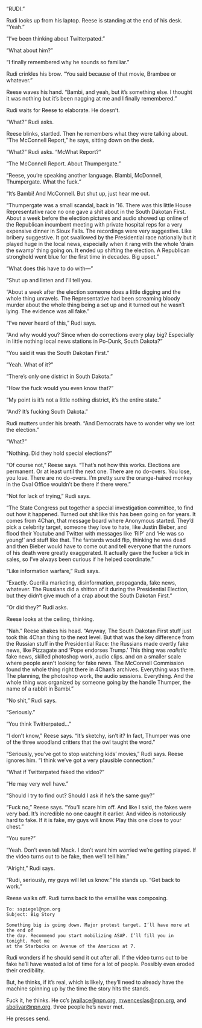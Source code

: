 “RUDI.”

Rudi looks up from his laptop. Reese is standing at the end of his desk. “Yeah.”

“I’ve been thinking about Twitterpated.”

“What about him?”

“I finally remembered why he sounds so familiar.”

Rudi crinkles his brow. “You said because of that movie, Brambee or whatever.”

Reese waves his hand. “Bambi, and yeah, but it’s something else. I thought it
was nothing but it’s been nagging at me and I finally remembered.”

Rudi waits for Reese to elaborate. He doesn’t.

“What?” Rudi asks.

Reese blinks, startled. Then he remembers what they were talking about. “The
McConnell Report,” he says, sitting down on the desk.

“What?” Rudi asks. “McWhat Report?”

“The McConnell Report. About Thumpergate.”

“Reese, you’re speaking another language. Blambi, McDonnell, Thumpergate. What
the fuck.”

“It’s Bambi! And McConnell. But shut up, just hear me out.

“Thumpergate was a small scandal, back in ’16. There was this little House
Representative race no one gave a shit about in the South Dakotan First. About a
week before the election pictures and audio showed up online of the Republican
incumbent meeting with private hospital reps for a very expensive dinner in
Sioux Falls. The recordings were very suggestive. Like bribery suggestive. It
got swallowed by the Presidential race nationally but it played huge in the
local news, especially when it rang with the whole ‘drain the swamp’ thing going
on. It ended up shifting the election. A Republican stronghold went blue for the
first time in decades. Big upset.”

“What does this have to do with—”

“Shut up and listen and I’ll tell you.

“About a week after the election someone does a little digging and the whole
thing unravels. The Representative had been screaming bloody murder about the
whole thing being a set up and it turned out he wasn’t lying. The evidence was
all fake.”

“I’ve never heard of this,” Rudi says.

“And why would you? Since when do corrections every play big? Especially in
little nothing local news stations in Po-Dunk, South Dakota?”

“You said it was the South Dakotan First.”

“Yeah. What of it?”

“There’s only one district in South Dakota.”

“How the fuck would you even know that?”

“My point is it’s not a little nothing district, it’s the entire state.”

“And? It’s fucking South Dakota.”

Rudi mutters under his breath. “And Democrats have to wonder why we lost the
election.”

“What?”

“Nothing. Did they hold special elections?”

“Of course not,” Reese says. “That’s not how this works. Elections are
permanent. Or at least until the next one. There are no do-overs. You lose, you
lose. There are no do-overs. I’m pretty sure the orange-haired monkey in the
Oval Office wouldn’t be there if there were.”

“Not for lack of trying,” Rudi says.

“The State Congress put together a special investigation committee, to find out
how it happened. Turned out shit like this has been going on for years. It comes
from 4Chan, that message board where Anonymous started. They’d pick a celebrity
target, someone they love to hate, like Justin Bieber, and flood their Youtube
and Twitter with messages like ‘RIP’ and ‘He was so young!’ and stuff like that.
The fantards would flip, thinking he was dead and then Bieber would have to come
out and tell everyone that the rumors of his death were greatly exaggerated. It
actually gave the fucker a tick in sales, so I’ve always been curious if he
helped coordinate.”

“Like information warfare,” Rudi says.

“Exactly. Guerilla marketing, disinformation, propaganda, fake news, whatever.
The Russians did a shitton of it during the Presidential Election, but they
didn’t give much of a crap about the South Dakotan First.”

“Or did they?” Rudi asks.

Reese looks at the ceiling, thinking.

“Nah.” Reese shakes his head. “Anyway, The South Dakotan First stuff just took
this 4Chan thing to the next level. But that was the key difference from the
Russian stuff in the Presidential Race: the Russians made overtly fake news,
like Pizzagate and ‘Pope endorses Trump.’ This thing was _realistic_ fake news,
skilled photoshop work, audio clips. and on a smaller scale where people aren't
looking for fake news. The McConnell Commission found the whole thing right
there in 4Chan’s archives. Everything was there. The planning, the photoshop
work, the audio sessions. Everything. And the whole thing was organized by
someone going by the handle Thumper, the name of a rabbit in Bambi.”

“No shit,” Rudi says.

“Seriously.”

“You think Twitterpated...”

“I don’t know,” Reese says. “It’s sketchy, isn’t it? In fact, Thumper was one of
the three woodland critters that the owl taught the word.”

“Seriously, you’ve got to stop watching kids’ movies,” Rudi says. Reese ignores
him. “I think we’ve got a very plausible connection.”

“What if Twitterpated faked the video?”

“He may very well have.”

“Should I try to find out? Should I ask if he’s the same guy?”

“Fuck no,” Reese says. “You’ll scare him off. And like I said, the fakes were
very bad. It’s incredible no one caught it earlier. And video is notoriously
hard to fake. If it is fake, my guys will know. Play this one close to your
chest.”

“You sure?”

“Yeah. Don’t even tell Mack. I don’t want him worried we’re getting played. If
the video turns out to be fake, then we’ll tell him.”

“Alright,” Rudi says.

“Rudi, seriously, my guys will let us know.” He stands up. “Get back to work.”

Reese walks off. Rudi turns back to the email he was composing.

```
To: sspiegel@npn.org
Subject: Big Story

Something big is going down. Major protest target. I’ll have more at the end of
the day. Recommend you start mobilizing ASAP. I’ll fill you in tonight. Meet me
at the Starbucks on Avenue of the Americas at 7.
```

Rudi wonders if he should send it out after all. If the video turns out to be
fake he’ll have wasted a lot of time for a lot of people. Possibly even eroded
their credibility.

But, he thinks, if it’s real, which is likely, they’ll need to already have the
machine spinning up by the time the story hits the stands.

Fuck it, he thinks. He cc’s jwallace@npn.org, mwenceslas@npn.org, and
sbolivar@npn.org, three people he’s never met.

He presses send.
